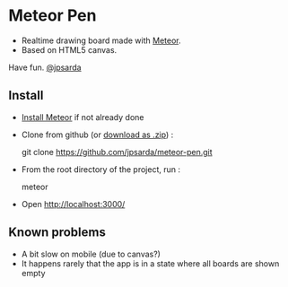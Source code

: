 Meteor Pen
==========

- Realtime drawing board made with [Meteor](http://www.meteor.com/).
- Based on HTML5 canvas.

Have fun. [@jpsarda](http://twitter.com/jpsarda)

Install
-------

- [Install Meteor](https://github.com/meteor/meteor#quick-start) if not already done
- Clone from github (or [download as .zip](https://github.com/meteor/meteor/archive/master.zip)) :

	git clone https://github.com/jpsarda/meteor-pen.git
	
- From the root directory of the project, run :

	meteor

- Open [http://localhost:3000/](http://localhost:3000/)

Known problems
--------------

- A bit slow on mobile (due to canvas?)
- It happens rarely that the app is in a state where all boards are shown empty
